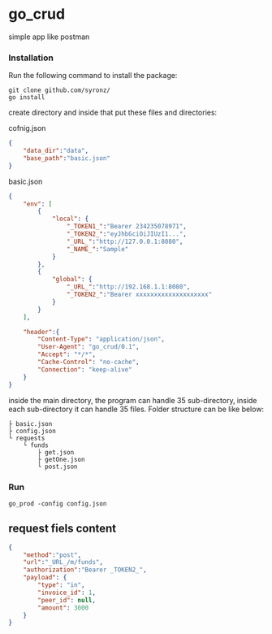 # go_crud
simple app like postman

### Installation

Run the following command to install the package:

```
git clone github.com/syronz/
go install
```

create directory and inside that put these files and directories:

cofnig.json
```json
{
	"data_dir":"data",
	"base_path":"basic.json"
}
```

basic.json
```json
{
	"env": [
		{
			"local": {
				"_TOKEN1_":"Bearer 234235078971",
				"_TOKEN2_":"eyJhbGciOiJIUzI1...",
				"_URL_":"http://127.0.0.1:8080",
				"_NAME_":"Sample"
			}
		},
		{
			"global": {
				"_URL_":"http://192.168.1.1:8080",
				"_TOKEN2_":"Bearer xxxxxxxxxxxxxxxxxxxx"
			}
		}
	],

	"header":{
		"Content-Type": "application/json",
		"User-Agent": "go_crud/0.1",
		"Accept": "*/*",
		"Cache-Control": "no-cache",
		"Connection": "keep-alive"
	}
}
```

inside the main directory, the program can handle 35 sub-directory, inside each sub-directory it can handle 35 files. Folder structure can be like below:

	├ basic.json
	├ config.json
	└ requests
		└ funds
			├ get.json
			├ getOne.json
			└ post.json

### Run
```shell
go_prod -config config.json
```

## request fiels content

```json
{
	"method":"post",
	"url":"_URL_/m/funds",
	"authorization":"Bearer _TOKEN2_",
	"payload": {
		"type": "in",
		"invoice_id": 1,
		"peer_id": null,
		"amount": 3000
	}
}
```
